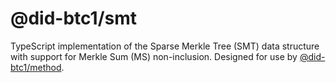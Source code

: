 # @did-btc1/smt

TypeScript implementation of the Sparse Merkle Tree (SMT) data structure with support for Merkle Sum (MS) non-inclusion.
Designed for use by [@did-btc1/method](../method/README.md).
